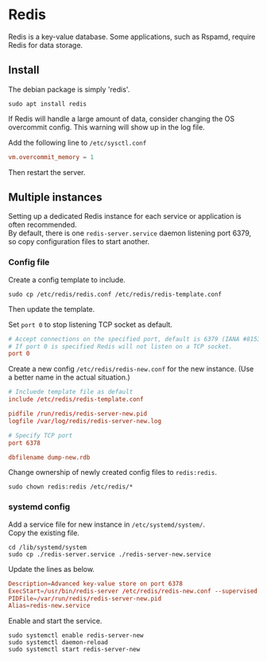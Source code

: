 # Redis

Redis is a key-value database. Some applications, such as Rspamd, require Redis for data storage.

## Install

The debian package is simply 'redis'.

```console
sudo apt install redis
```

If Redis will handle a large amount of data, consider changing the OS overcommit config. This warning will show up in the log file.

Add the following line to `/etc/sysctl.conf`

```conf
vm.overcommit_memory = 1
```

Then restart the server.

## Multiple instances

Setting up a dedicated Redis instance for each service or application is often recommended.  
By default, there is one `redis-server.service` daemon listening port 6379, so copy configuration files to start another.

### Config file

Create a config template to include.

```console
sudo cp /etc/redis/redis.conf /etc/redis/redis-template.conf
```

Then update the template.

Set `port 0` to stop listening TCP socket as default.

```conf
# Accept connections on the specified port, default is 6379 (IANA #815344).
# If port 0 is specified Redis will not listen on a TCP socket.
port 0
```

Create a new config `/etc/redis/redis-new.conf` for the new instance. (Use a better name in the actual situation.)

```conf
# Incluede template file as default
include /etc/redis/redis-template.conf

pidfile /run/redis/redis-server-new.pid
logfile /var/log/redis/redis-server-new.log

# Specify TCP port
port 6378

dbfilename dump-new.rdb
```

Change ownership of newly created config files to `redis:redis`.

```console
sudo chown redis:redis /etc/redis/*
```

### systemd config

Add a service file for new instance in `/etc/systemd/system/`.  
Copy the existing file.

```console
cd /lib/systemd/system
sudo cp ./redis-server.service ./redis-server-new.service
```

Update the lines as below.

```conf
Description=Advanced key-value store on port 6378
ExecStart=/usr/bin/redis-server /etc/redis/redis-new.conf --supervised systemd --daemonize no
PIDFile=/var/run/redis/redis-server-new.pid
Alias=redis-new.service
```

Enable and start the service.

```console
sudo systemctl enable redis-server-new
sudo systemctl daemon-reload
sudo systemctl start redis-server-new
```
